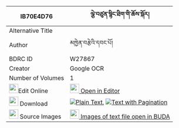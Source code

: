 |IB70E4D76|ལྕེ་བཙུན་སྙིང་ཐིག་གི་ཆོས་སྐོར། 
| --- | --- 
|Alternative Title |
|Author| མཁྱེན་བརྩེའི་དབང་པོ།
|BDRC ID | W27867
|Creator | Google OCR
|Number of Volumes| 1
|<img width="25" src="https://img.icons8.com/color/25/000000/edit-property.png">Edit Online| [<img width="25" src="https://avatars.githubusercontent.com/u/45091458?s=200&v=4"> Open in Editor](http://editor.openpecha.org/IB70E4D76)
|<img width="25" src="https://img.icons8.com/fluent/48/000000/download-2.png"/>  Download | [![](https://img.icons8.com/color/20/000000/txt.png)Plain Text](https://github.com/Openpecha/IB70E4D76/releases/download/v1/che_tsun_nyingtik_gi_chokor_plain_IB70E4D76.zip), [![](https://img.icons8.com/color/20/000000/txt.png)Text with Pagination](https://github.com/Openpecha/IB70E4D76/releases/download/v1/che_tsun_nyingtik_gi_chokor_pages_IB70E4D76.zip)
|<img width="25" src="https://img.icons8.com/plasticine/100/000000/pictures-folder.png"/>  Source Images | [<img width="25" src="https://library.bdrc.io/icons/BUDA-small.svg"> Images of text file open in BUDA](https://library.bdrc.io/show/bdr:W27867)